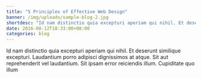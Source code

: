 ```yaml
---
title: "5 Principles of Effective Web Design"
banner: /img/uploads/sample-blog-2.jpg
shortdesc: "Id nam distinctio quia excepturi aperiam qui nihil. Et deserunt similique excepturi. Laudantium porro adipisci dignissimos at atque."
date: 2016-08-12T18:33:00+08:00
categories: blog
---
```


Id nam distinctio quia excepturi aperiam qui nihil. Et deserunt similique excepturi. Laudantium porro adipisci dignissimos at atque. Sit aut reprehenderit vel laudantium. Sit ipsam error reiciendis illum. Cupiditate quo illum